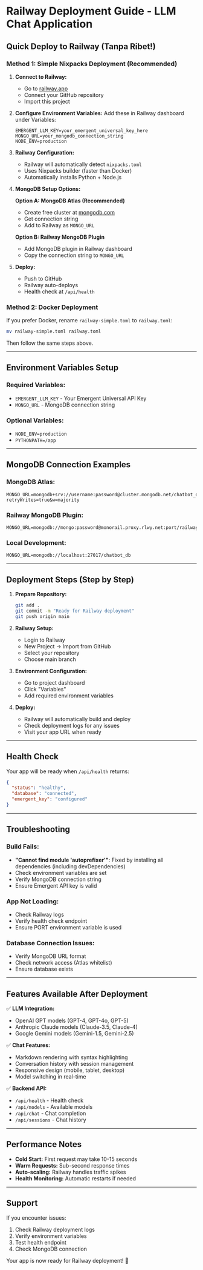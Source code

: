 # Railway Deployment Guide - LLM Chat Application

## Quick Deploy to Railway (Tanpa Ribet!)

### Method 1: Simple Nixpacks Deployment (Recommended)

1. **Connect to Railway:**
   - Go to [railway.app](https://railway.app)
   - Connect your GitHub repository
   - Import this project

2. **Configure Environment Variables:**
   Add these in Railway dashboard under Variables:
   ```
   EMERGENT_LLM_KEY=your_emergent_universal_key_here
   MONGO_URL=your_mongodb_connection_string
   NODE_ENV=production
   ```

3. **Railway Configuration:**
   - Railway will automatically detect `nixpacks.toml`
   - Uses Nixpacks builder (faster than Docker)
   - Automatically installs Python + Node.js

4. **MongoDB Setup Options:**
   
   **Option A: MongoDB Atlas (Recommended)**
   - Create free cluster at [mongodb.com](https://cloud.mongodb.com)
   - Get connection string
   - Add to Railway as `MONGO_URL`

   **Option B: Railway MongoDB Plugin**
   - Add MongoDB plugin in Railway dashboard
   - Copy the connection string to `MONGO_URL`

5. **Deploy:**
   - Push to GitHub
   - Railway auto-deploys
   - Health check at `/api/health`

### Method 2: Docker Deployment

If you prefer Docker, rename `railway-simple.toml` to `railway.toml`:

```bash
mv railway-simple.toml railway.toml
```

Then follow the same steps above.

---

## Environment Variables Setup

### Required Variables:
- `EMERGENT_LLM_KEY` - Your Emergent Universal API Key
- `MONGO_URL` - MongoDB connection string

### Optional Variables:
- `NODE_ENV=production`
- `PYTHONPATH=/app`

---

## MongoDB Connection Examples

### MongoDB Atlas:
```
MONGO_URL=mongodb+srv://username:password@cluster.mongodb.net/chatbot_db?retryWrites=true&w=majority
```

### Railway MongoDB Plugin:
```
MONGO_URL=mongodb://mongo:password@monorail.proxy.rlwy.net:port/railway
```

### Local Development:
```
MONGO_URL=mongodb://localhost:27017/chatbot_db
```

---

## Deployment Steps (Step by Step)

1. **Prepare Repository:**
   ```bash
   git add .
   git commit -m "Ready for Railway deployment"
   git push origin main
   ```

2. **Railway Setup:**
   - Login to Railway
   - New Project → Import from GitHub
   - Select your repository
   - Choose main branch

3. **Environment Configuration:**
   - Go to project dashboard
   - Click "Variables"
   - Add required environment variables

4. **Deploy:**
   - Railway will automatically build and deploy
   - Check deployment logs for any issues
   - Visit your app URL when ready

---

## Health Check

Your app will be ready when `/api/health` returns:
```json
{
  "status": "healthy",
  "database": "connected",
  "emergent_key": "configured"
}
```

---

## Troubleshooting

### Build Fails:
- **"Cannot find module 'autoprefixer'"**: Fixed by installing all dependencies (including devDependencies)
- Check environment variables are set
- Verify MongoDB connection string
- Ensure Emergent API key is valid

### App Not Loading:
- Check Railway logs
- Verify health check endpoint
- Ensure PORT environment variable is used

### Database Connection Issues:
- Verify MongoDB URL format
- Check network access (Atlas whitelist)
- Ensure database exists

---

## Features Available After Deployment

✅ **LLM Integration:**
- OpenAI GPT models (GPT-4, GPT-4o, GPT-5)
- Anthropic Claude models (Claude-3.5, Claude-4)
- Google Gemini models (Gemini-1.5, Gemini-2.5)

✅ **Chat Features:**
- Markdown rendering with syntax highlighting
- Conversation history with session management
- Responsive design (mobile, tablet, desktop)
- Model switching in real-time

✅ **Backend API:**
- `/api/health` - Health check
- `/api/models` - Available models
- `/api/chat` - Chat completion
- `/api/sessions` - Chat history

---

## Performance Notes

- **Cold Start:** First request may take 10-15 seconds
- **Warm Requests:** Sub-second response times
- **Auto-scaling:** Railway handles traffic spikes
- **Health Monitoring:** Automatic restarts if needed

---

## Support

If you encounter issues:
1. Check Railway deployment logs
2. Verify environment variables
3. Test health endpoint
4. Check MongoDB connection

Your app is now ready for Railway deployment! 🚀